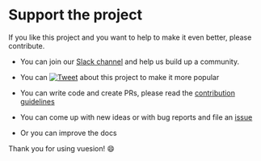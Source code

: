 # Support the project

If you like this project and you want to help to make it even better, please contribute.

- You can join our [Slack channel](https://slack-vuesion.herokuapp.com/) and help us build up a community.

- You can [![Tweet](https://img.shields.io/twitter/url/http/shields.io.svg?style=flat)](https://twitter.com/intent/tweet?text=Vuesion%20an%20enterprise%20ready%20boilerplate%20for%20isomorphic,%20progressive%20web%20apps%20with%20Vue.JS&url=https://github.com/vuesion/vuesion&via=_jwerner_&hashtags=VueStarter,VueJS,SEO,Enterprise)
  about this project to make it more popular

- You can write code and create PRs, please read the [contribution guidelines](https://github.com/vuesion/vuesion/blob/master/.github/CONTRIBUTING.md)

- You can come up with new ideas or with bug reports and file an [issue](https://github.com/vuesion/vuesion/issues/new)

- Or you can improve the docs

Thank you for using vuesion! :smile:
